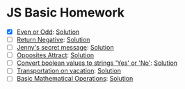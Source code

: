 # JS Basic Homework

- [x] [Even or Odd](https://www.codewars.com/kata/even-or-odd): [Solution](https://www.codewars.com/kata/reviews/5425fedf430ca265ea00033e/groups/5e73d112ea7c9d00016e4ef2)
- [ ] [Return Negative](https://www.codewars.com/kata/return-negative): [Solution](#link)
- [ ] [Jenny's secret message](https://www.codewars.com/kata/jennys-secret-message): [Solution](#link)
- [ ] [Opposites Attract](https://www.codewars.com/kata/opposites-attract): [Solution](#link)
- [ ] [Convert boolean values to strings 'Yes' or 'No'](https://www.codewars.com/kata/convert-boolean-values-to-strings-yes-or-no): [Solution](#link)
- [ ] [Transportation on vacation](https://www.codewars.com/kata/transportation-on-vacation): [Solution](#link)
- [ ] [Basic Mathematical Operations](https://www.codewars.com/kata/basic-mathematical-operations): [Solution](#link)
